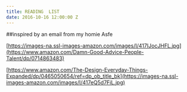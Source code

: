 ```yaml
---
title: READING  LIST
date: 2016-10-16 12:00:00 Z
---
```


##inspired by an email from my homie Asfe


[https://images-na.ssl-images-amazon.com/images/I/417IJocJHFL.jpg](https://www.amazon.com/Damn-Good-Advice-People-Talent/dp/0714863483)

[https://www.amazon.com/The-Design-Everyday-Things-Expanded/dp/0465050654/ref=dp_ob_title_bk](https://images-na.ssl-images-amazon.com/images/I/417eQ5d7FiL.jpg)